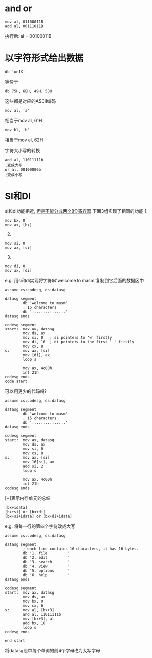 # and or
```
mov al, 01100011B
add al, 00111011B
```
执行后: al = 00100011B 
# 以字符形式给出数据
```
db 'unIX'
```
等价于
```
db 75H, 6EH, 49H, 58H
```
这些都是对应的ASCII编码
```
mov al, 'a'
```
相当于mov al, 61H
```
mov bl, 'b'
```
相当于mov al, 62H

字符大小写的转换
```
add al, 11011111b
;变成大写
or al, 00100000b
;变成小写
```
# SI和DI
si和di功能相近, <u>但是不能分成两个8位寄存器</u>
下面3组实现了相同的功能
1. 
```
mov bx, 0
mov ax, [bx] 
```
2. 
```
mov si, 0
mov ax, [si]
```
3. 
```
mov di, 0
mov ax, [di]
```
e.g.
用si和di实现将字符串'welcome to masm'复制到它后面的数据区中
```
assume cs:codesg, ds:datasg

datasg segment
        db 'welcome to masm'
        ; 15 characters 
        db '...............'
datasg ends

codesg segment
start:  mov ax, datasg
        mov ds, ax
        mov si, 0   ; si pointers to 'w' firstly
        mov di, 16  ; di pointers to the first '.' firstly
        mov cx, 8
s:      mov ax, [si]
        mov [di], ax 
        loop s

        mov ax, 4c00h
        int 21h
codesg ends
code start
```
可以用更少的代码吗?
```
assume cs:codesg, ds:datasg

datasg segment
        db 'welcome to masm'
        ; 15 characters 
        db '...............'
datasg ends

codesg segment
start:  mov ax, datasg
        mov ds, ax
        mov si, 0
        mov cs, 8
s:      mov ax, [si]
        mov 16[si], ax
        add si, 2
        loop s

        mov ax, 4c00h
        int 21h
codesg ends
```
[+]表示内存单元的总结
```
[bx+idata]
[bx+si] or [bx+di]
[bx+si+idata] or [bx+di+idata]
```
e.g. 将每一行的第四个字符改成大写
```
assume cs:codesg, ds:datasg

datasg segment
        ; each line contains 16 characters, it has 16 bytes.
        db '1. file         '
        db '2. edit         '
        db '3. search       '
        db '4. view         '
        db '5. options      '
        db '6. help         '
datasg ends

codesg segment
start:  mov ax, datasg
        mov ds, ax
        mov bx, 0
        mov cx, 6
s:      mov al, [bx+3]
        and al, 11011111b
        mov [bx+3], al
        add bx, 16
        loop s
codesg ends

end start
```
将datasg段中每个单词的前4个字母改为大写字母
```

```